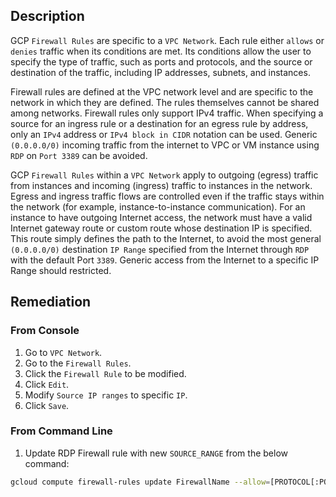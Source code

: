 ## Description

GCP `Firewall Rules` are specific to a `VPC Network`. Each rule either `allows` or `denies` traffic when its conditions are met. Its conditions allow the user to specify the type of traffic, such as ports and protocols, and the source or destination of the traffic, including IP addresses, subnets, and instances.

Firewall rules are defined at the VPC network level and are specific to the network in which they are defined. The rules themselves cannot be shared among networks. Firewall rules only support IPv4 traffic. When specifying a source for an ingress rule or a destination for an egress rule by address, only an `IPv4` address or `IPv4 block in CIDR` notation can be used. Generic `(0.0.0.0/0)` incoming traffic from the internet to VPC or VM instance using
`RDP` on `Port 3389` can be avoided.

GCP `Firewall Rules` within a `VPC Network` apply to outgoing (egress) traffic from instances and incoming (ingress) traffic to instances in the network. Egress and ingress traffic flows are controlled even if the traffic stays within the network (for example, instance-to-instance communication). For an instance to have outgoing Internet access, the network must have a valid Internet gateway route or custom route whose destination IP is specified. This route simply defines the path to the Internet, to avoid the most general `(0.0.0.0/0)` destination `IP Range` specified from the Internet through `RDP` with the default Port `3389`. Generic access from the Internet to a specific IP Range should restricted.

## Remediation

### From Console

1. Go to `VPC Network`.
2. Go to the `Firewall Rules`.
3. Click the `Firewall Rule` to be modified.
4. Click `Edit`.
5. Modify `Source IP ranges` to specific `IP`.
6. Click `Save`.

### From Command Line

1. Update RDP Firewall rule with new `SOURCE_RANGE` from the below command:

```bash
gcloud compute firewall-rules update FirewallName --allow=[PROTOCOL[:PORT[- PORT]],...] --source-ranges=[CIDR_RANGE,...]
```